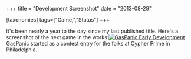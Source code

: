 +++
title = "Development Screenshot"
date = "2013-08-29"

[taxonomies]
tags=["Game,","Status"]
+++

It's been nearly a year to the day since my last published title. Here's a screenshot of the next game in the works:[![GasPanic Early Development](./img/wp-content-uploads-2013-08-GasPanic_EarlyDevelopment-300x168.png)](http://www.josephcatrambone.com/wp-content/uploads/2013/08/GasPanic_EarlyDevelopment.png)GasPanic started as a contest entry for the folks at Cypher Prime in Philadelphia.
